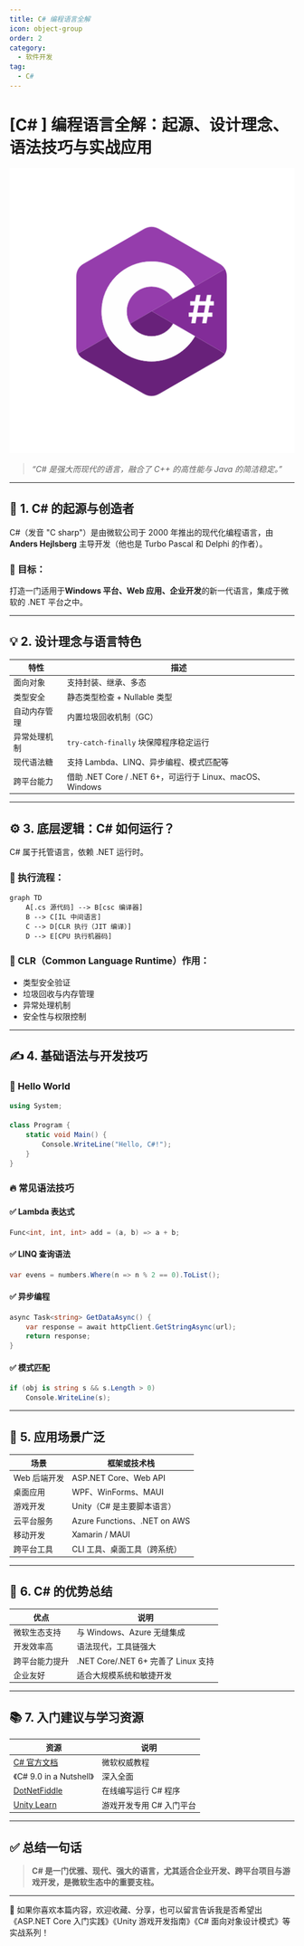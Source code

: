 ```yaml
---
title: C# 编程语言全解
icon: object-group
order: 2
category:
  - 软件开发
tag:
  - C#
---
```


#  
# [C# ] 编程语言全解：起源、设计理念、语法技巧与实战应用
 
 ![C#](/assets/images/Csharp_Logo.png)

> *“C# 是强大而现代的语言，融合了 C++ 的高性能与 Java 的简洁稳定。”*

---

## 🧬 1. C# 的起源与创造者

C#（发音 "C sharp"）是由微软公司于 2000 年推出的现代化编程语言，由**Anders Hejlsberg** 主导开发（他也是 Turbo Pascal 和 Delphi 的作者）。

### 🎯 目标：
打造一门适用于**Windows 平台、Web 应用、企业开发**的新一代语言，集成于微软的 .NET 平台之中。

---

## 💡 2. 设计理念与语言特色

| 特性             | 描述                                           |
|------------------|------------------------------------------------|
| 面向对象         | 支持封装、继承、多态                         |
| 类型安全         | 静态类型检查 + Nullable 类型                  |
| 自动内存管理     | 内置垃圾回收机制（GC）                       |
| 异常处理机制     | `try-catch-finally` 块保障程序稳定运行       |
| 现代语法糖       | 支持 Lambda、LINQ、异步编程、模式匹配等     |
| 跨平台能力       | 借助 .NET Core / .NET 6+，可运行于 Linux、macOS、Windows

---

## ⚙️ 3. 底层逻辑：C# 如何运行？

C# 属于托管语言，依赖 .NET 运行时。

### 🧱 执行流程：

```mermaid
graph TD
    A[.cs 源代码] --> B[csc 编译器]
    B --> C[IL 中间语言]
    C --> D[CLR 执行（JIT 编译）]
    D --> E[CPU 执行机器码]
```

### 🔧 CLR（Common Language Runtime）作用：

- 类型安全验证
- 垃圾回收与内存管理
- 异常处理机制
- 安全性与权限控制

---

## ✍️ 4. 基础语法与开发技巧

### 🚀 Hello World

```csharp
using System;

class Program {
    static void Main() {
        Console.WriteLine("Hello, C#!");
    }
}
```

### 🔥 常见语法技巧

#### ✅ Lambda 表达式

```csharp
Func<int, int, int> add = (a, b) => a + b;
```

#### ✅ LINQ 查询语法

```csharp
var evens = numbers.Where(n => n % 2 == 0).ToList();
```

#### ✅ 异步编程

```csharp
async Task<string> GetDataAsync() {
    var response = await httpClient.GetStringAsync(url);
    return response;
}
```

#### ✅ 模式匹配

```csharp
if (obj is string s && s.Length > 0)
    Console.WriteLine(s);
```

---

## 🧩 5. 应用场景广泛

| 场景             | 框架或技术栈                      |
|------------------|-----------------------------------|
| Web 后端开发     | ASP.NET Core、Web API             |
| 桌面应用         | WPF、WinForms、MAUI               |
| 游戏开发         | Unity（C# 是主要脚本语言）        |
| 云平台服务       | Azure Functions、.NET on AWS      |
| 移动开发         | Xamarin / MAUI                    |
| 跨平台工具       | CLI 工具、桌面工具（跨系统）       |

---

## 🏁 6. C# 的优势总结

| 优点             | 说明                             |
|------------------|----------------------------------|
| 微软生态支持     | 与 Windows、Azure 无缝集成       |
| 开发效率高       | 语法现代，工具链强大              |
| 跨平台能力提升   | .NET Core/.NET 6+ 完善了 Linux 支持 |
| 企业友好         | 适合大规模系统和敏捷开发         |

---

## 📚 7. 入门建议与学习资源

| 资源                     | 说明                          |
|--------------------------|-------------------------------|
| [C# 官方文档](https://learn.microsoft.com/dotnet/csharp/) | 微软权威教程                   |
| 《C# 9.0 in a Nutshell》 | 深入全面                      |
| [DotNetFiddle](https://dotnetfiddle.net/) | 在线编写运行 C# 程序          |
| [Unity Learn](https://learn.unity.com/) | 游戏开发专用 C# 入门平台       |

---

## ✅ 总结一句话

> **C# 是一门优雅、现代、强大的语言，尤其适合企业开发、跨平台项目与游戏开发，是微软生态中的重要支柱。**

---

👏 如果你喜欢本篇内容，欢迎收藏、分享，也可以留言告诉我是否希望出《ASP.NET Core 入门实践》《Unity 游戏开发指南》《C# 面向对象设计模式》等实战系列！

```
 